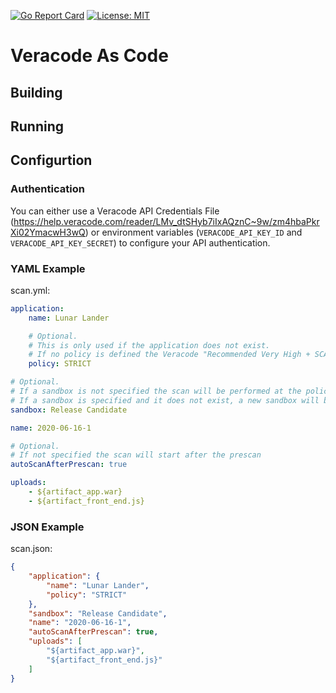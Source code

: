 [![Go Report Card](https://goreportcard.com/badge/github.com/antfie/veracode-as-code)](https://goreportcard.com/report/github.com/antfie/veracode-as-code) [![License: MIT](https://img.shields.io/badge/License-MIT-blue.svg)](https://github.com/antfie/veracode-go-api/blob/master/LICENSE)

# Veracode As Code


## Building


## Running


## Configurtion

### Authentication

You can either use a Veracode API Credentials File (https://help.veracode.com/reader/LMv_dtSHyb7iIxAQznC~9w/zm4hbaPkrXi02YmacwH3wQ) or environment variables (`VERACODE_API_KEY_ID` and `VERACODE_API_KEY_SECRET`) to configure your API authentication.

### YAML Example

scan.yml:

```yaml
application:
    name: Lunar Lander

    # Optional.
    # This is only used if the application does not exist.
    # If no policy is defined the Veracode "Recommended Very High + SCA" policy will be applied.
    policy: STRICT

# Optional.
# If a sandbox is not specified the scan will be performed at the policy level
# If a sandbox is specified and it does not exist, a new sandbox will be created
sandbox: Release Candidate

name: 2020-06-16-1

# Optional.
# If not specified the scan will start after the prescan
autoScanAfterPrescan: true

uploads:
    - ${artifact_app.war}
    - ${artifact_front_end.js}
```

### JSON Example

scan.json:

```json
{
    "application": {
        "name": "Lunar Lander",
        "policy": "STRICT"
    },
    "sandbox": "Release Candidate",
    "name": "2020-06-16-1",
    "autoScanAfterPrescan": true,
    "uploads": [
        "${artifact_app.war}",
        "${artifact_front_end.js}"
    ]
}
```
